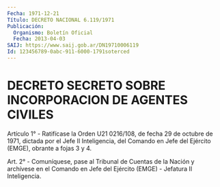```yaml
---
Fecha: 1971-12-21
Título: DECRETO NACIONAL 6.119/1971
Publicación:
  Organismo: Boletín Oficial
  Fecha: 2013-04-03
SAIJ: https://www.saij.gob.ar/DN19710006119
Id: 123456789-0abc-911-6000-1791soterced
---
```

# DECRETO SECRETO SOBRE INCORPORACION DE AGENTES CIVILES

<a id="1"></a>
Artículo 1° - Ratifícase la Orden U21 0216/108, de fecha 29 de octubre de 1971, dictada por el Jefe II Inteligencia, del Comando en Jefe del Ejército (EMGE), obrante a fojas 3 y 4.

<a id="2"></a>
Art. 2° - Comuníquese, pase al Tribunal de Cuentas de la Nación y archívese en el Comando en Jefe del Ejército (EMGE) - Jefatura II Inteligencia.
